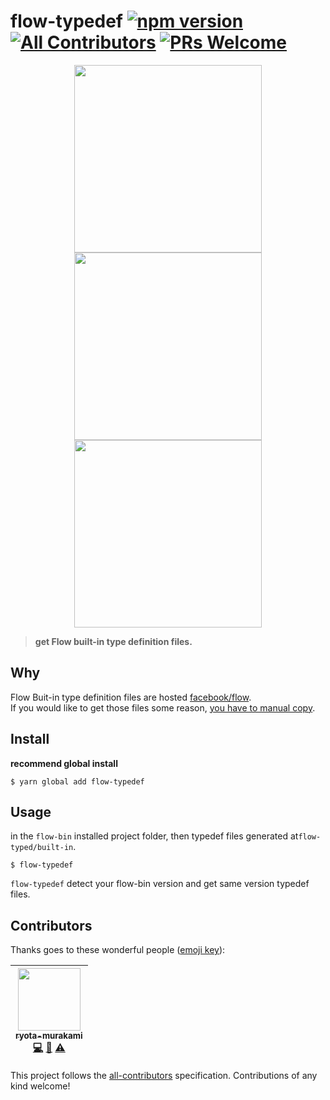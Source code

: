 # flow-typedef  [![npm version](https://badge.fury.io/js/flow-typedef.svg)](https://badge.fury.io/js/flow-typedef) [![All Contributors](https://img.shields.io/badge/all_contributors-1-orange.svg?style=flat-square)](#contributors) [![PRs Welcome](https://img.shields.io/badge/PRs-welcome-brightgreen.svg?style=flat-square)](http://makeapullrequest.com)

<p align="center">
<img src="https://raw.githubusercontent.com/ryota-murakami/flow-typedef/master/img/Screen%20Shot%202018-10-10%20at%200.05.17.png" height="300"/>

<img src="https://raw.githubusercontent.com/ryota-murakami/flow-typedef/master/img/Screen%20Shot%202018-10-10%20at%200.00.45.png" height="300" />

<img src="https://raw.githubusercontent.com/ryota-murakami/flow-typedef/master/img/Screen%20Shot%202018-10-10%20at%200.01.01.png" height="300" />
<p/>

> **get Flow built-in type definition files.**

## Why
Flow Buit-in type definition files are hosted [facebook/flow](https://github.com/facebook/flow/tree/master/lib).  
If you would like to get those files some reason, [you have to manual copy](https://github.com/facebook/flow/issues/922#issuecomment-146940723).  

## Install
**recommend global install**
```
$ yarn global add flow-typedef
```

## Usage
in the `flow-bin` installed project folder,
then typedef files generated at`flow-typed/built-in`.
```
$ flow-typedef
```

`flow-typedef` detect your flow-bin version and get same version typedef files.
## Contributors

Thanks goes to these wonderful people ([emoji key](https://github.com/kentcdodds/all-contributors#emoji-key)):

<!-- ALL-CONTRIBUTORS-LIST:START - Do not remove or modify this section -->
<!-- prettier-ignore -->
| [<img src="https://avatars1.githubusercontent.com/u/5501268?s=400&u=7bf6b1580b95930980af2588ef0057f3e9ec1ff8&v=4" width="100px;"/><br /><sub><b>ryota-murakami</b></sub>](http://ryota-murakami.github.io/)<br />[💻](https://github.com/ryota-murakami/flow-typedef/ryota-murakami/flow-typedef/commits?author=ryota-murakami "Code") [📖](https://github.com/ryota-murakami/flow-typedef/ryota-murakami/flow-typedef/commits?author=ryota-murakami "Documentation") [⚠️](https://github.com/ryota-murakami/flow-typedef/ryota-murakami/flow-typedef/commits?author=ryota-murakami "Tests") |
| :---: |
<!-- ALL-CONTRIBUTORS-LIST:END -->

This project follows the [all-contributors](https://github.com/kentcdodds/all-contributors) specification. Contributions of any kind welcome!
